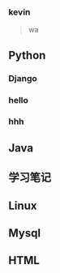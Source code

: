 
### kevin
> wa
## Python
### Django
### hello
### hhh
## Java
## 学习笔记

## Linux

## Mysql

## HTML
